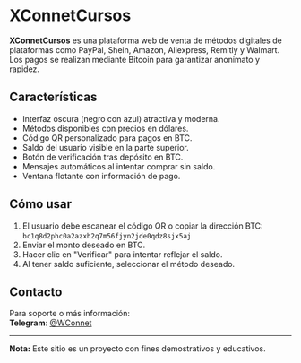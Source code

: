 # XConnetCursos

**XConnetCursos** es una plataforma web de venta de métodos digitales de plataformas como PayPal, Shein, Amazon, Aliexpress, Remitly y Walmart. Los pagos se realizan mediante Bitcoin para garantizar anonimato y rapidez.

## Características

- Interfaz oscura (negro con azul) atractiva y moderna.
- Métodos disponibles con precios en dólares.
- Código QR personalizado para pagos en BTC.
- Saldo del usuario visible en la parte superior.
- Botón de verificación tras depósito en BTC.
- Mensajes automáticos al intentar comprar sin saldo.
- Ventana flotante con información de pago.

## Cómo usar

1. El usuario debe escanear el código QR o copiar la dirección BTC:  
   `bc1q8d2phc0a2azxh2q7m56fjyn2jde0qdz8sjx5aj`
2. Enviar el monto deseado en BTC.
3. Hacer clic en "Verificar" para intentar reflejar el saldo.
4. Al tener saldo suficiente, seleccionar el método deseado.

## Contacto

Para soporte o más información:  
**Telegram**: [@WConnet](https://t.me/WConnet)

---

**Nota:** Este sitio es un proyecto con fines demostrativos y educativos.
